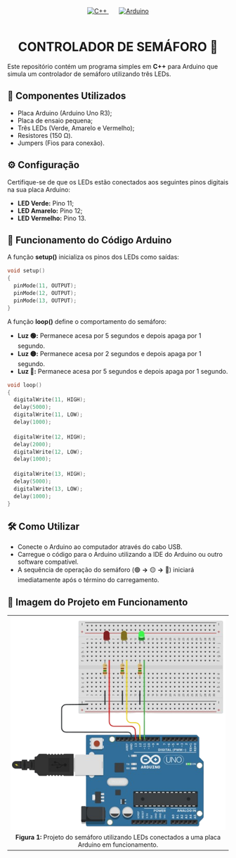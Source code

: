 <div align="center" style="display: inline_block;">
  <a href="https://learn.microsoft.com/pt-br/cpp/cpp/?view=msvc-170" title="C++ | DOC" target="_blank" rel='noopener noreferrer'>
    <img alt="C++" height="150" src="https://skillicons.dev/icons?i=cpp" />
  </a>
    &nbsp;&nbsp;&nbsp;&nbsp;&nbsp;
  <a href="https://docs.arduino.cc/" title="Arduino | DOC" target="_blank" rel='noopener noreferrer'>
    <img alt="Arduino" height="150" src="https://skillicons.dev/icons?i=arduino" />
  </a>
</div><br>

<div align="center";>
  <h1>CONTROLADOR DE SEMÁFORO 🚦</h1>
</div>
  
Este repositório contém um programa simples em **C++** para Arduino que simula um controlador de semáforo utilizando três LEDs.

## 🧰 Componentes Utilizados

- Placa Arduino (Arduino Uno R3);
- Placa de ensaio pequena;
- Três LEDs (Verde, Amarelo e Vermelho);
- Resistores (150 Ω).
- Jumpers (Fios para conexão).

## ⚙️ Configuração

Certifique-se de que os LEDs estão conectados aos seguintes pinos digitais na sua placa Arduino:

- **LED Verde:** Pino 11;
- **LED Amarelo:** Pino 12;
- **LED Vermelho:** Pino 13.

## 🚥 Funcionamento do Código Arduino

A função **setup()** inicializa os pinos dos LEDs como saídas:

```cpp
void setup()
{
  pinMode(11, OUTPUT);
  pinMode(12, OUTPUT);
  pinMode(13, OUTPUT);
}
```

A função **loop()** define o comportamento do semáforo:

- **Luz 🟢:** Permanece acesa por 5 segundos e depois apaga por 1 segundo.
- **Luz 🟡:** Permanece acesa por 2 segundos e depois apaga por 1 segundo.
- **Luz 🔴:** Permanece acesa por 5 segundos e depois apaga por 1 segundo.

```cpp
void loop()
{
  digitalWrite(11, HIGH);
  delay(5000);
  digitalWrite(11, LOW);
  delay(1000);
  
  digitalWrite(12, HIGH);
  delay(2000);
  digitalWrite(12, LOW);
  delay(1000);
  
  digitalWrite(13, HIGH);
  delay(5000);
  digitalWrite(13, LOW);
  delay(1000);
}
```

## 🛠️ Como Utilizar

- Conecte o Arduino ao computador através do cabo USB.
- Carregue o código para o Arduino utilizando a IDE do Arduino ou outro software compatível.
- A sequência de operação do semáforo (🟢 **->** 🟡 **->** 🔴) iniciará imediatamente após o término do carregamento.

## 📸 Imagem do Projeto em Funcionamento

<div align="center">
  <table>
    <tr>
      <td align="center">
        <img src="assets/traffic-light.png" alt="Semáforo">
      </td>
    </tr>
    <tr>
      <td align="center">
        <b>Figura 1:</b> Projeto do semáforo utilizando LEDs conectados a uma placa Arduino em funcionamento.
      </td>
    </tr>
  </table>
</div>

